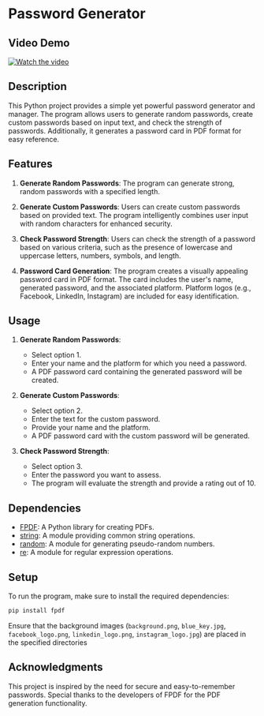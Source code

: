 # Password Generator 

## Video Demo

[![Watch the video](https://img.youtube.com/vi/YOUR_VIDEO_ID_HERE/0.jpg)](https://www.youtube.com/watch?v=YOUR_VIDEO_ID_HERE)

## Description

This Python project provides a simple yet powerful password generator and manager. The program allows users to generate random passwords, create custom passwords based on input text, and check the strength of passwords. Additionally, it generates a password card in PDF format for easy reference.

## Features

1. **Generate Random Passwords**: The program can generate strong, random passwords with a specified length.

2. **Generate Custom Passwords**: Users can create custom passwords based on provided text. The program intelligently combines user input with random characters for enhanced security.

3. **Check Password Strength**: Users can check the strength of a password based on various criteria, such as the presence of lowercase and uppercase letters, numbers, symbols, and length.

4. **Password Card Generation**: The program creates a visually appealing password card in PDF format. The card includes the user's name, generated password, and the associated platform. Platform logos (e.g., Facebook, LinkedIn, Instagram) are included for easy identification.

## Usage

1. **Generate Random Passwords**:
   - Select option 1.
   - Enter your name and the platform for which you need a password.
   - A PDF password card containing the generated password will be created.

2. **Generate Custom Passwords**:
   - Select option 2.
   - Enter the text for the custom password.
   - Provide your name and the platform.
   - A PDF password card with the custom password will be generated.

3. **Check Password Strength**:
   - Select option 3.
   - Enter the password you want to assess.
   - The program will evaluate the strength and provide a rating out of 10.

## Dependencies

- [FPDF](https://pypi.org/project/fpdf/): A Python library for creating PDFs.
- [string](https://docs.python.org/3/library/string.html): A module providing common string operations.
- [random](https://docs.python.org/3/library/random.html): A module for generating pseudo-random numbers.
- [re](https://docs.python.org/3/library/re.html): A module for regular expression operations.

## Setup

To run the program, make sure to install the required dependencies:

```bash
pip install fpdf
```

Ensure that the background images (`background.png`, `blue_key.jpg`, `facebook_logo.png`, `linkedin_logo.png`, `instagram_logo.jpg`) are placed in the specified directories

## Acknowledgments

This project is inspired by the need for secure and easy-to-remember passwords. Special thanks to the developers of FPDF for the PDF generation functionality.